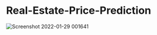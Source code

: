 # Real-Estate-Price-Prediction
![Screenshot 2022-01-29 001641](https://user-images.githubusercontent.com/78841587/151604095-720c3e78-9b3c-4af4-acac-a347052e0c1d.png)
